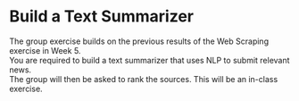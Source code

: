 # Build a Text Summarizer
<html>
<body>
The group exercise builds on the previous results of the Web Scraping exercise in Week 5.<br> You are required to build a text summarizer that uses NLP to submit relevant news.<br> The group will then be asked to rank the sources.
This will be an in-class exercise.

</body>
</html>

